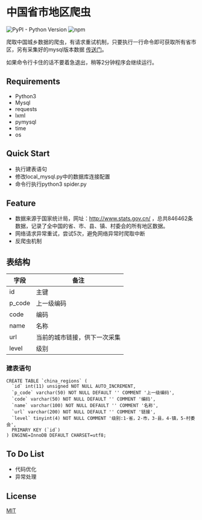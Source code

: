 # 中国省市地区爬虫


![PyPI - Python Version](https://img.shields.io/pypi/pyversions/Django.svg)
![npm](https://img.shields.io/npm/l/express.svg)



爬取中国城乡数据的爬虫，有请求重试机制，只要执行一行命令即可获取所有省市区，另有采集好的mysql版本数据 [传送门](https://github.com/wjhtime/china_regions)。

如果命令行卡住的话不要着急退出，稍等2分钟程序会继续运行。



## Requirements

- Python3
- Mysql
- requests
- lxml
- pymysql
- time
- os





## Quick Start

- 执行建表语句
- 修改local_mysql.py中的数据库连接配置
- 命令行执行python3 spider.py



## Feature

- 数据来源于国家统计局，网址：<http://www.stats.gov.cn/> ，总共846462条数据，记录了全中国的省、市、县、镇、村委会的所有地区数据。
- 网络请求异常重试，尝试5次，避免网络异常时爬取中断
- 反爬虫机制





## 表结构

| 字段     | 备注             |
| ------ | -------------- |
| id     | 主键             |
| p_code | 上一级编码          |
| code   | 编码             |
| name   | 名称             |
| url    | 当前的城市链接，供下一次采集 |
| level  | 级别             |



### 建表语句

```mysql
CREATE TABLE `china_regions` (
  `id` int(11) unsigned NOT NULL AUTO_INCREMENT,
  `p_code` varchar(50) NOT NULL DEFAULT '' COMMENT '上一级编码',
  `code` varchar(50) NOT NULL DEFAULT '' COMMENT '编码',
  `name` varchar(100) NOT NULL DEFAULT '' COMMENT '名称',
  `url` varchar(200) NOT NULL DEFAULT '' COMMENT '链接',
  `level` tinyint(4) NOT NULL COMMENT '级别:1-省，2-市，3-县，4-镇，5-村委会',
  PRIMARY KEY (`id`)
) ENGINE=InnoDB DEFAULT CHARSET=utf8;
```



## To Do List

- 代码优化
- 异常处理



## License

[MIT](https://github.com/wjhtime/china_region_spider/blob/master/LICENSE)